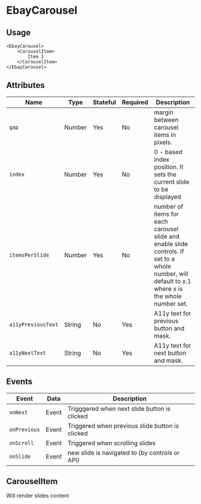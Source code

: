 # EbayCarousel

## Usage

```react
<EbayCarousel>
    <CarouselItem>
        Item 1
    </CarouselItem>
</EbayCarousel>
```

## Attributes

Name | Type    | Stateful | Required | Description
--- |---------|----------| --- | ---
`gap` | Number  | Yes      | No | margin between carousel items in pixels.
`index` | Number  | Yes      | No | 0 - based index position. It sets the current slide to be displayed
`itemsPerSlide` | Number  | Yes      | No | number of items for each carousel slide and enable slide controls. If set to a whole number, will default to x.1 where x is the whole number set.
`a11yPreviousText` | String  | No       | Yes | A11y text for previous button and mask.
`a11yNextText` | String  | No       | Yes | A11y text for next button and mask.

## Events

Event | Data  | Description
--- |-------| ---
`onNext` | Event | Trigggered when next slide button is clicked
`onPrevious` | Event | Triggered when previous slide button is clicked
`onScroll` | Event | Triggered when scrolling slides
`onSlide` | Event | new slide is navigated to (by controls or API)


## CarouselItem
Will render slides content
